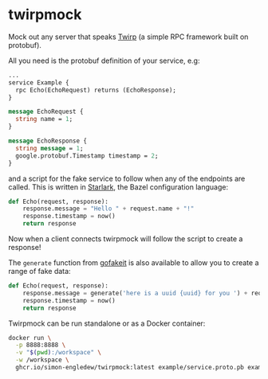 # twirpmock

Mock out any server that speaks [Twirp](https://github.com/twitchtv/twirp) (a simple RPC framework built on protobuf).

All you need is the protobuf definition of your service, e.g:

```proto
...
service Example {
  rpc Echo(EchoRequest) returns (EchoResponse);
}

message EchoRequest {
  string name = 1;
}

message EchoResponse {
  string message = 1;
  google.protobuf.Timestamp timestamp = 2;
}
```

and a script for the fake service to follow when any of the endpoints are called. This is written in [Starlark](https://github.com/bazelbuild/starlark), the Bazel configuration language:

```python
def Echo(request, response):
    response.message = "Hello " + request.name + "!"
    response.timestamp = now()
    return response
```

Now when a client connects twirpmock will follow the script to create a response!

The `generate` function from [gofakeit](https://github.com/brianvoe/gofakeit) is also available to allow you to create a range of fake data:

```python
def Echo(request, response):
    response.message = generate('here is a uuid {uuid} for you ') + request.name + '!'
    response.timestamp = now()
    return response
```

Twirpmock can be run standalone or as a Docker container:

```sh
docker run \
  -p 8888:8888 \
  -v "$(pwd):/workspace" \
  -w /workspace \
  ghcr.io/simon-engledew/twirpmock:latest example/service.proto.pb example/service.star
```
